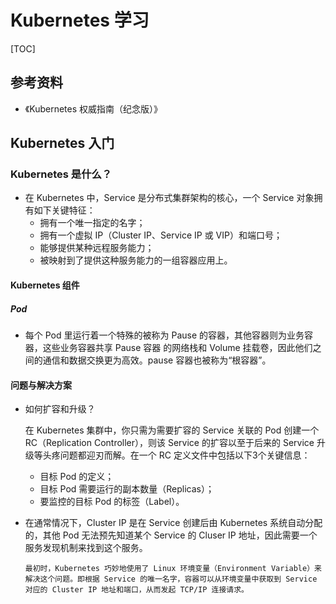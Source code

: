 # Kubernetes 学习

[TOC]

## 参考资料

* 《Kubernetes 权威指南（纪念版）》

## Kubernetes 入门

### Kubernetes 是什么？

* 在 Kubernetes 中，Service 是分布式集群架构的核心，一个 Service 对象拥有如下关键特征：
  * 拥有一个唯一指定的名字；
  * 拥有一个虚拟 IP（Cluster IP、Service IP 或 VIP）和端口号；
  * 能够提供某种远程服务能力；
  * 被映射到了提供这种服务能力的一组容器应用上。

#### Kubernetes 组件

##### Pod

* 每个 Pod 里运行着一个特殊的被称为 Pause 的容器，其他容器则为业务容器，这些业务容器共享 Pause 容器                                                               的网络栈和 Volume 挂载卷，因此他们之间的通信和数据交换更为高效。pause 容器也被称为“根容器”。

#### 问题与解决方案

* 如何扩容和升级？

  在 Kubernetes 集群中，你只需为需要扩容的 Service 关联的 Pod 创建一个 RC（Replication Controller），则该 Service 的扩容以至于后来的 Service 升级等头疼问题都迎刃而解。在一个 RC 定义文件中包括以下3个关键信息：
  
  * 目标 Pod 的定义；
  * 目标 Pod 需要运行的副本数量（Replicas）；
  * 要监控的目标 Pod 的标签（Label）。
  
* 在通常情况下，Cluster IP 是在 Service 创建后由 Kubernetes 系统自动分配的，其他 Pod 无法预先知道某个 Service 的 Cluser IP 地址，因此需要一个服务发现机制来找到这个服务。

  ```text
  最初时，Kubernetes 巧妙地使用了 Linux 环境变量（Environment Variable）来解决这个问题。即根据 Service 的唯一名字，容器可以从环境变量中获取到 Service 对应的 Cluster IP 地址和端口，从而发起 TCP/IP 连接请求。
  ```

  